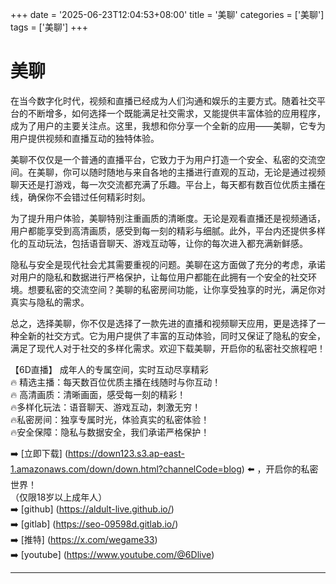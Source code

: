 +++
date = '2025-06-23T12:04:53+08:00'
title = '美聊'
categories = ['美聊']
tags = ['美聊']
+++

# 美聊

在当今数字化时代，视频和直播已经成为人们沟通和娱乐的主要方式。随着社交平台的不断增多，如何选择一个既能满足社交需求，又能提供丰富体验的应用程序，成为了用户的主要关注点。这里，我想和你分享一个全新的应用——美聊，它专为用户提供视频和直播互动的独特体验。

美聊不仅仅是一个普通的直播平台，它致力于为用户打造一个安全、私密的交流空间。在美聊，你可以随时随地与来自各地的主播进行直观的互动，无论是通过视频聊天还是打游戏，每一次交流都充满了乐趣。平台上，每天都有数百位优质主播在线，确保你不会错过任何精彩时刻。

为了提升用户体验，美聊特别注重画质的清晰度。无论是观看直播还是视频通话，用户都能享受到高清画质，感受到每一刻的精彩与细腻。此外，平台内还提供多样化的互动玩法，包括语音聊天、游戏互动等，让你的每次进入都充满新鲜感。

隐私与安全是现代社会尤其需要重视的问题。美聊在这方面做了充分的考虑，承诺对用户的隐私和数据进行严格保护，让每位用户都能在此拥有一个安全的社交环境。想要私密的交流空间？美聊的私密房间功能，让你享受独享的时光，满足你对真实与隐私的需求。

总之，选择美聊，你不仅是选择了一款先进的直播和视频聊天应用，更是选择了一种全新的社交方式。它为用户提供了丰富的互动体验，同时又保证了隐私的安全，满足了现代人对于社交的多样化需求。欢迎下载美聊，开启你的私密社交旅程吧！

【6D直播】
成年人的专属空间，实时互动尽享精彩  
🔥 精选主播：每天数百位优质主播在线随时与你互动！  
🔥 高清画质：清晰画面，感受每一刻的精彩！  
🔥多样化玩法：语音聊天、游戏互动，刺激无穷！  
🔥私密房间：独享专属时光，体验真实的私密体验！  
🔥安全保障：隐私与数据安全，我们承诺严格保护！  

➡️ [立即下载] (https://down123.s3.ap-east-1.amazonaws.com/down/down.html?channelCode=blog) ⬅️ ，开启你的私密世界！  
（仅限18岁以上成年人）  
➡️ [github] (https://aldult-live.github.io/)  
➡️ [gitlab] (https://seo-09598d.gitlab.io/)  
➡️ [推特] (https://x.com/wegame33)  
➡️ [youtube] (https://www.youtube.com/@6Dlive)  

---
